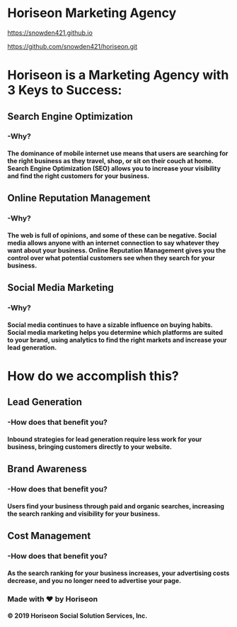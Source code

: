 # Horiseon Marketing Agency

https://snowden421.github.io

https://github.com/snowden421/horiseon.git

# Horiseon is a Marketing Agency with 3 Keys to Success:

## Search Engine Optimization
### -Why?
#### The dominance of mobile internet use means that users are searching for the right business as they travel, shop, or sit on their couch at home. Search Engine Optimization (SEO) allows you to increase your visibility and find the right customers for your business.

## Online Reputation Management
### -Why?
#### The web is full of opinions, and some of these can be negative. Social media allows anyone with an internet connection to say whatever they want about your business. Online Reputation Management gives you the control over what potential customers see when they search for your business.

## Social Media Marketing
### -Why?
#### Social media continues to have a sizable influence on buying habits. Social media marketing helps you determine which platforms are suited to your brand, using analytics to find the right markets and increase your lead generation.

# How do we accomplish this?
## Lead Generation
### -How does that benefit you?
#### Inbound strategies for lead generation require less work for your business, bringing customers directly to your website.

## Brand Awareness
### -How does that benefit you?
#### Users find your business through paid and organic searches, increasing the search ranking and visibility for your business.

## Cost Management
### -How does that benefit you?
#### As the search ranking for your business increases, your advertising costs decrease, and you no longer need to advertise your page.

### Made with ❤️️ by Horiseon
#### &copy; 2019 Horiseon Social Solution Services, Inc.